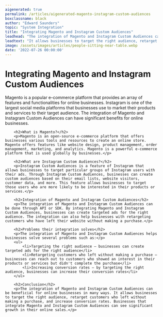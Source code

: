 ```yaml
---
aigenerated: true
permalink: /articles/aigenerated-magento-instagram-custom-audiences
boxclassname: black
author: "Edward Saunders"
topic: "System Integration"
title: "Integrating Magento and Instagram Custom Audiences"
leadhead: "The integration of Magento and Instagram Custom Audiences can be beneficial for online businesses in many ways"
leadtext: "It allows businesses to target the right audience, retarget customers who left without making a purchase, and increase conversion rates. Businesses that integrate Magento and Instagram Custom Audiences can see significant growth in their online sales."
image: /assets/images/articles/people-sitting-near-table.webp
date: '2022-07-26 00:00:00'
---
```

<div class="arttext">        <h1>Integrating Magento and Instagram Custom Audiences</h1>
        <p>Magento is a popular e-commerce platform that provides an array of features and functionalities for online businesses. Instagram is one of the largest social media platforms that businesses use to market their products and services to their target audience. The integration of Magento and Instagram Custom Audiences can have significant benefits for online businesses.</p>

        <h2>What is Magento?</h2>
        <p>Magento is an open-source e-commerce platform that offers businesses various tools and resources to create an online store. Magento offers features like website design, product management, order management, marketing, and analytics. Magento is a powerful e-commerce platform that is used globally by businesses.</p>

        <h2>What are Instagram Custom Audiences?</h2>
        <p>Instagram Custom Audiences is a feature of Instagram that allows businesses to target particular groups of Instagram users with their ads. Through Instagram Custom Audiences, businesses can create custom audiences based on their email lists, website visitors, customer data, and more. This feature allows businesses to target those users who are more likely to be interested in their products or services.</p>

        <h2>Integration of Magento and Instagram Custom Audiences</h2>
        <p>The integration of Magento and Instagram Custom Audiences can be done through API or SDK. By integrating Magento and Instagram Custom Audiences, businesses can create targeted ads for the right audience. The integration can also help businesses with retargeting customers who have left their website without making a purchase.</p>

        <h2>Problems their integration solves</h2>
        <p>The integration of Magento and Instagram Custom Audiences helps businesses solve several problems such as:</p>
        <ul>
            <li>Targeting the right audience – businesses can create targeted ads for the right audience</li>
            <li>Retargeting customers who left without making a purchase – businesses can reach out to customers who showed an interest in their products or services but didn't complete the purchase</li>
            <li>Increasing conversion rates – by targeting the right audience, businesses can increase their conversion rates</li>
        </ul>

        <h2>Conclusion</h2>
        <p>The integration of Magento and Instagram Custom Audiences can be beneficial for online businesses in many ways. It allows businesses to target the right audience, retarget customers who left without making a purchase, and increase conversion rates. Businesses that integrate Magento and Instagram Custom Audiences can see significant growth in their online sales.</p>
</div>